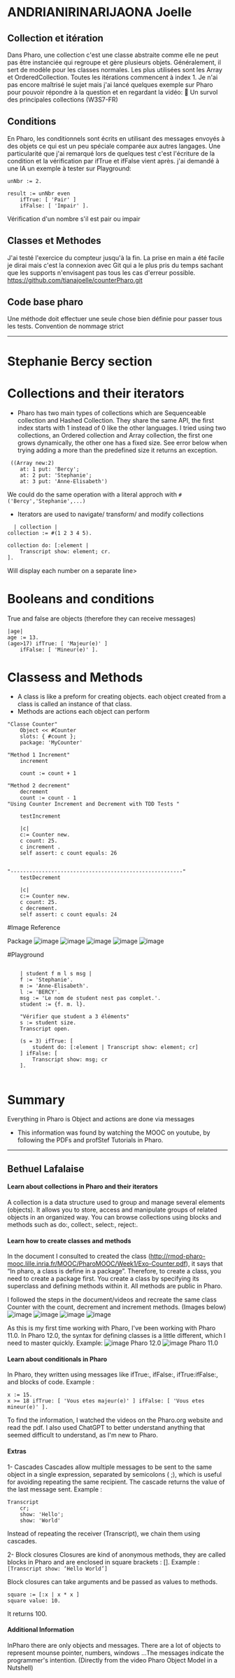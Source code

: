 # ANDRIANIRINARIJAONA Joelle

## Collection et itération
Dans Pharo, une collection c'est une classe abstraite comme elle ne peut pas être instanciée qui regroupe et gère plusieurs objets. Généralement, il sert de modèle pour les classes normales.
Les plus utilisées sont les Array et OrderedCollection. Toutes les itérations commencent à index 1. Je n'ai pas encore maîtrisé le sujet mais j'ai lancé quelques exemple sur Pharo pour pouvoir répondre à la question et en regardant la vidéo: 🐥 Un survol des principales collections (W3S7-FR)

## Conditions
En Pharo, les conditionnels sont écrits en utilisant des messages envoyés à des objets ce qui est un peu spéciale comparée aux autres langages. Une particularité que j'ai remarqué lors de quelques test c'est l'écriture de la condition et la vérification par ifTrue et ifFalse vient après.
j'ai demandé à une IA un exemple à tester sur Playground:

```pharo
unNbr := 2.

result := unNbr even
    ifTrue: [ 'Pair' ]
    ifFalse: [ 'Impair' ].
```
Vérification d'un nombre s'il est pair ou impair

## Classes et Methodes
J'ai testé l'exercice du compteur jusqu'à la fin. La prise en main a été facile je dirai mais c'est la connexion avec Git qui a le plus pris du temps sachant que les supports n'envisagent pas tous les cas d'erreur possible.
https://github.com/tianajoelle/counterPharo.git

## Code base pharo
Une méthode doit effectuer une seule chose bien définie pour passer tous les tests.
Convention de nommage strict






---


# Stephanie Bercy section

# Collections and their iterators

- Pharo has two main types of collections which are Sequenceable collection and Hashed Collection. They share the same API, the first index starts with 1 instead of 0 like the other languages. 
 I tried using two collections, an Ordered collection and Array collection, the first one grows dynamically, the other one has a fixed size. See error below when trying adding a more than the predefined size it returns an exception.

```pharo
 ((Array new:2)
	at: 1 put: 'Bercy';
	at: 2 put: 'Stephanie';
	at: 3 put: 'Anne-Elisabeth')
```
We could do the same operation with a literal approch with `#('Bercy','Stephanie',...)`

- Iterators are used to navigate/ transform/ and modify collections

```pharo
  | collection |
collection := #(1 2 3 4 5).

collection do: [:element |
    Transcript show: element; cr.
].
```

Will display each number on a separate line>

# Booleans and conditions

 True and false are objects (therefore they can receive messages)

```pharo
|age| 
age := 13.
(age>17) ifTrue: [ 'Majeur(e)' ] 
	ifFalse: [ 'Mineur(e)' ].

```

# Classess and Methods

- A class is like a preform for creating objects. each object created from a class is called an instance of that class.
- Methods are actions each object can perform

```pharo
"Classe Counter"
	Object << #Counter
	slots: { #count };
	package: 'MyCounter'

"Method 1 Increment"
	increment 

	count := count + 1

"Method 2 decrement"
	decrement
	count := count - 1
"Using Counter Increment and Decrement with TDD Tests "

	testIncrement

	|c|
	c:= Counter new.
	c count: 25.
	c increment .
	self assert: c count equals: 26


"-------------------------------------------------------"
	testDecrement
	
	|c|
	c:= Counter new.
	c count: 25.
	c decrement.
	self assert: c count equals: 24

```
#Image Reference

Package
![image](https://github.com/user-attachments/assets/7f0765fc-2ac0-46a3-aee2-e477f9e609bf)
![image](https://github.com/user-attachments/assets/d985a608-46e6-472b-9d13-e31be9ceda1c)
![image](https://github.com/user-attachments/assets/6a173dd6-a205-4846-8364-a741619ab3f9)
![image](https://github.com/user-attachments/assets/9e572da4-9f1c-4102-9b84-a313907cf546)
![image](https://github.com/user-attachments/assets/fe7d09f8-d343-409c-ae03-4d1733b3f0cc)

#Playground

``` pharo

	| student f m l s msg |
	f := 'Stephanie'.
	m := 'Anne-Elisabeth'.
	l := 'BERCY'.
	msg := 'Le nom de student nest pas complet.'.
	student := {f. m. l}. 
	
	"Vérifier que student a 3 éléments"
	s := student size.
	Transcript open.
	
	(s = 3) ifTrue: [
	    student do: [:element | Transcript show: element; cr]
	] ifFalse: [
	    Transcript show: msg; cr
	].


```

# Summary

Everything in Pharo is Object and actions are done via messages

- This information was found by watching the MOOC on youtube, by following the PDFs and profStef Tutorials in Pharo.





--- 

## Bethuel Lafalaise
#### Learn about collections in Pharo and their iterators
A collection is a data structure used to group and manage several elements (objects). It allows you to store, access and manipulate groups of related objects in an organized way. You can browse collections using blocks and methods such as do:, collect:, select:, reject:.

#### Learn how to create classes and methods
In the document I consulted to created the class (http://rmod-pharo-mooc.lille.inria.fr/MOOC/PharoMOOC/Week1/Exo-Counter.pdf), it says that “In pharo, a class is define in a package”. Therefore, to create a class, you need to create a package first. You create a class by specifying its superclass and defining methods within it. All methods are public in Pharo.

I followed the steps in the document/videos and recreate the same class Counter with the count, decrement and increment methods. (Images below)
![image](https://github.com/user-attachments/assets/b606baa9-b043-4992-ac6e-893c58dcbb9c)
![image](https://github.com/user-attachments/assets/ea838f8f-6ff2-4c77-ac22-9e1d0ce4402a)
![image](https://github.com/user-attachments/assets/0d004c30-bf1d-430b-8d95-d2ce08b4c8c7)
![image](https://github.com/user-attachments/assets/18aeffdc-ccac-4b56-b643-49a117978d14)

As this is my first time working with Pharo, I've been working with Pharo 11.0. In Pharo 12.0, the syntax for defining classes is a little different, which I need to master quickly. 
Example:
![image](https://github.com/user-attachments/assets/11d26659-1fa5-4f97-862f-f9f1a57fa332)
Pharo 12.0
![image](https://github.com/user-attachments/assets/84519007-500e-4d01-a497-ce69e56ac321)
Pharo 11.0

#### Learn about conditionals in Pharo
In Pharo, they written using messages like ifTrue:, ifFalse:, ifTrue:ifFalse:, and blocks of code.
Example :

```
x := 15.
x >= 18 ifTrue: [ 'Vous etes majeur(e)' ] ifFalse: [ 'Vous etes mineur(e)' ].

```
To find the information, I watched the videos on the Pharo.org website and read the pdf. I also used ChatGPT to better understand anything that seemed difficult to understand, as I'm new to Pharo.

#### Extras
1- Cascades
Cascades allow multiple messages to be sent to the same object in a single expression, separated by semicolons ( ;), which is useful for avoiding repeating the same recipient. The cascade returns the value of the last message sent.
Example :
```
Transcript 
	cr;
	show: 'Hello';
	show: 'World'
```
Instead of repeating the receiver (Transcript), we chain them using cascades.

2- Block closures
Closures are kind of anonymous methods, they are called blocks in Pharo and are enclosed in square brackets : [].
Example : ```[Transcript show: ‘Hello World’]```

Block closures can take arguments and be passed as values to methods.

```
square := [:x | x * x ]
square value: 10.
```
It returns 100.

#### Additional Information
InPharo there are only objects and messages. There are a lot of objects to represent mounse pointer, numbers, windows …The messages indicate the programmer's intention. (Directly from the video Pharo Object Model in a Nutshell)

